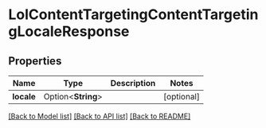 # LolContentTargetingContentTargetingLocaleResponse

## Properties

Name | Type | Description | Notes
------------ | ------------- | ------------- | -------------
**locale** | Option<**String**> |  | [optional]

[[Back to Model list]](../README.md#documentation-for-models) [[Back to API list]](../README.md#documentation-for-api-endpoints) [[Back to README]](../README.md)



